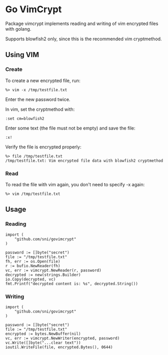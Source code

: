 # Go VimCrypt

Package vimcrypt implements reading and writing of vim encrypted files with golang.

Supports blowfish2 only, since this is the recommended vim cryptmethod.

## Using VIM

### Create

To create a new encrypted file, run:

    %> vim -x /tmp/testfile.txt

Enter the new password twice.

In vim, set the cryptmethod with:

    :set cm=blowfish2

Enter some text (the file must not be empty) and save the file:

    :x!

Verify the file is encrypted properly:

    %> file /tmp/testfile.txt
    /tmp/testfile.txt: Vim encrypted file data with blowfish2 cryptmethod

### Read

To read the file with vim again, you don't need to specify -x again:

    %> vim /tmp/testfile.txt

## Usage

### Reading

```golang
import (
    "github.com/sni/govimcrypt"
)

password := []byte("secret")
file := "/tmp/testfile.txt"
fh, err := os.Open(file)
r := bufio.NewReader(fh)
vc, err := vimcrypt.NewReader(r, password)
decrypted := new(strings.Builder)
io.Copy(decrypted, vc)
fmt.Printf("decrypted content is: %s", decrypted.String())
```

### Writing

```golang
import (
    "github.com/sni/govimcrypt"
)

password := []byte("secret")
file := "/tmp/testfile.txt"
encrypted := bytes.NewBuffer(nil)
vc, err := vimcrypt.NewWriter(encrypted, password)
vc.Write([]byte("...clear text"))
ioutil.WriteFile(file, encrypted.Bytes(), 0644)
```
